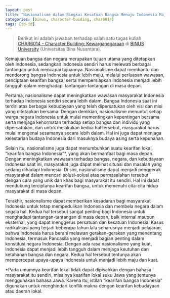 ```yaml
---
layout: post
title: "Nasionalisme dalam Bingkai Kesatuan Bangsa Menuju Indonesia Maju"
categories: [binus, character-buiding, char6014]
tags: [id-id]
---
```

> Berikut ini adalah jawaban terhadap salah satu tugas kuliah [CHAR6014 - Character Building: Kewarganegaraan](https://curriculum.binus.ac.id/course/char6014/) di [BINUS University](https://binus.ac.id) (Universitas Bina Nusantara).

Kemajuan bangsa dan negara merupakan tujuan utama yang ditetapkan oleh Indonesia, sedangkan Indonesia sendiri harus melewati berbagai tantangan untuk mencapai tujuannya. Nasionalisme dapat membantu dan mendorong bangsa Indonesia untuk lebih maju, melalui perluasan wawasan, penciptaan kearifan bangsa, serta mempersiapkan Indonesia menjadi lebih tangguh dalam menghadapi tantangan-tantangan di masa depan.

Pertama, nasionalisme dapat meningkatkan wawasan masyarakat Indonesia terhadap Indonesia sendiri secara lebih dalam. Bangsa Indonesia saat ini terdiri atas berbagai kebudayaan yang telah dipersatukan oleh visi dan misi yang ditetapkan bersama. Dengan demikian, nasionalisme menuntut setiap warga negara Indonesia untuk mulai mementingkan kepentingan bersama serta menjaga kehormatan terhadap setiap bangsa dan individu yang dipersatukan, dan untuk melakukan kedua hal tersebut, masyarakat harus mulai mengenal sesamanya secara lebih dalam. Hal ini juga dapat menjaga kelestarian budaya Indonesia dari masuknya budaya asing serta kepunahan.

Selain itu, nasionalisme juga dapat menumbuhkan suatu kearifan lokal, “kearifan bangsa Indonesia”*, yang akan bermanfaat bagi masa depan. Dengan meningkatkan wawasan terhadap bangsa, negara, dan kebudayaan Indonesia saat ini, masyarakat juga dapat melihat situasi dan masalah yang sedang dihadapi Indonesia. Di sini, nasionalisme dapat menjadi penggerak masyarakat dalam mencari solusi-solusi atas permasalahan tersebut dengan cara yang unik dan khas bagi masyarakat itu sendiri. Hal ini dapat mendukung terciptanya kearifan bangsa, untuk memenuhi cita-cita hidup masyarakat di masa depan.

Terakhir, nasionalisme dapat memberikan kesadaran bagi masyarakat Indonesia untuk tetap mempedulikan Indonesia dan membela negara dalam segala hal. Kedua hal tersebut sangat penting bagi Indonesia untuk menghadapi tantangan-tantangan di masa depan, baik internal maupun eksternal, yang dapat menggerus persatuan dan kesatuan Indonesia. Kasus radikalisasi yang terjadi beberapa tahun lalu seharusnya menjadi pelajaran, bahwa Indonesia harus berani melawan gerakan-gerakan yang menentang Indonesia, termasuk Pancasila yang menjadi bagian penting dalam konstitusi negara Indonesia. Dengan ada rasa nasionalisme yang kuat, Indonesia dapat menjadi lebih tangguh dalam menjaga keutuhan dan ketahanan bangsa dan negara. Kedua hal tersebut tentunya akan mempercepat upaya-upaya Indonesia untuk menjadi lebih maju dan kuat.

*Pada umumnya kearifan lokal tidak dapat dipisahkan dengan bahasa masyarakat itu sendiri, misalnya kearifan lokal suku Jawa yang tentunya menggunakan bahasa Jawa. Karena itu, istilah “kearifan bangsa Indonesia” digunakan untuk menghindari konflik makna dengan kearifan kebudayaan atau daerah lokal.